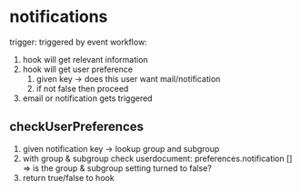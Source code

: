# notifications

trigger: triggered by event
workflow:

1. hook will get relevant information
2. hook will get user preference
   1. given key -> does this user want mail/notification
   2. if not false then proceed
3. email or notification gets triggered

## checkUserPreferences

1. given notification key -> lookup group and subgroup
2. with group & subgroup check userdocument: preferences.notification [] => is the group & subgroup setting turned to false?
3. return true/false to hook

